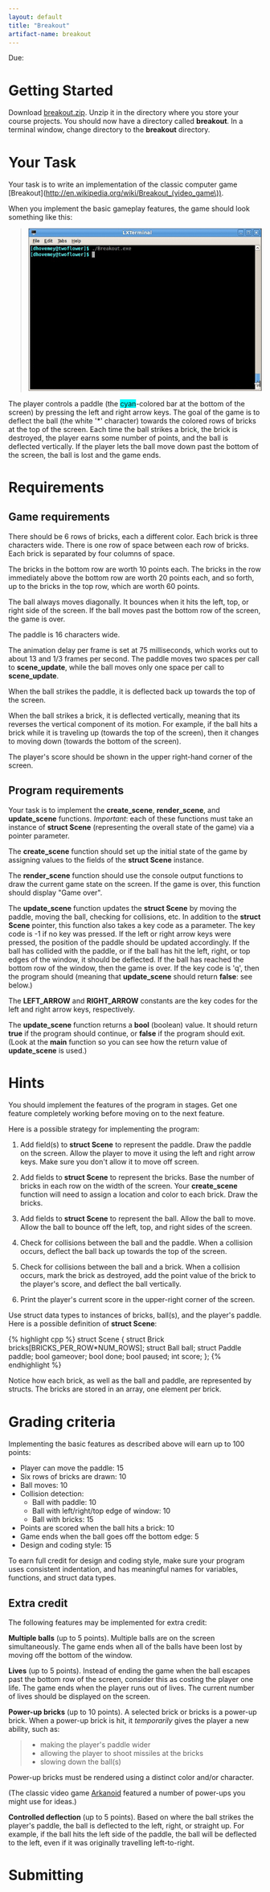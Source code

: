 ```yaml
---
layout: default
title: "Breakout"
artifact-name: breakout
---
```


Due: <span class="csc-subst" id="due"></span>

Getting Started
===============

Download [breakout.zip](breakout.zip).  Unzip it in the directory where you store your course projects.  You should now have a directory called **breakout**.  In a terminal window, change directory to the **breakout** directory.

Your Task
=========

Your task is to write an implementation of the classic computer game [Breakout](http://en.wikipedia.org/wiki/Breakout_(video_game\)).

When you implement the basic gameplay features, the game should look something like this:

> ![Breakout animation](img/animation.gif)

The player controls a paddle (the <span style="background: cyan;">cyan</span>-colored bar at the bottom of the screen) by pressing the left and right arrow keys. The goal of the game is to deflect the ball (the white '\*' character) towards the colored rows of bricks at the top of the screen. Each time the ball strikes a brick, the brick is destroyed, the player earns some number of points, and the ball is deflected vertically. If the player lets the ball move down past the bottom of the screen, the ball is lost and the game ends.

Requirements
============

Game requirements
-----------------

There should be 6 rows of bricks, each a different color. Each brick is three characters wide. There is one row of space between each row of bricks. Each brick is separated by four columns of space.

The bricks in the bottom row are worth 10 points each. The bricks in the row immediately above the bottom row are worth 20 points each, and so forth, up to the bricks in the top row, which are worth 60 points.

The ball always moves diagonally. It bounces when it hits the left, top, or right side of the screen. If the ball moves past the bottom row of the screen, the game is over.

The paddle is 16 characters wide.

The animation delay per frame is set at 75 milliseconds, which works out to about 13 and 1/3 frames per second.  The paddle moves two spaces per call to **scene\_update**, while the ball moves only one space per call to **scene\_update**.

When the ball strikes the paddle, it is deflected back up towards the top of the screen.

When the ball strikes a brick, it is deflected vertically, meaning that its reverses the vertical component of its motion. For example, if the ball hits a brick while it is traveling up (towards the top of the screen), then it changes to moving down (towards the bottom of the screen).

The player's score should be shown in the upper right-hand corner of the screen.

Program requirements
--------------------

Your task is to implement the **create\_scene**, **render\_scene**, and **update\_scene** functions. *Important*: each of these functions must take an instance of **struct Scene** (representing the overall state of the game) via a pointer parameter.

The **create\_scene** function should set up the initial state of the game by assigning values to the fields of the **struct Scene** instance.

The **render\_scene** function should use the console output functions to draw the current game state on the screen.  If the game is over, this function should display "Game over".

The **update\_scene** function updates the **struct Scene** by moving the paddle, moving the ball, checking for collisions, etc.  In addition to the **struct Scene** pointer, this function also takes a key code as a parameter.  The key code is -1 if no key was pressed.  If the left or right arrow keys were pressed, the position of the paddle should be updated accordingly.  If the ball has collided with the paddle, or if the ball has hit the left, right, or top edges of the window, it should be deflected.  If the ball has reached the bottom row of the window, then the game is over.  If the key code is 'q', then the program should (meaning that **update\_scene** should return **false**: see below.)

The **LEFT\_ARROW** and **RIGHT\_ARROW** constants are the key codes for the left and right arrow keys, respectively.

The **update\_scene** function returns a **bool** (boolean) value.  It should return **true** if the program should continue, or **false** if the program should exit.  (Look at the **main** function so you can see how the return value of **update\_scene** is used.)

Hints
=====

You should implement the features of the program in stages. Get one feature completely working before moving on to the next feature.

Here is a possible strategy for implementing the program:

1.  Add field(s) to **struct Scene** to represent the paddle. Draw the paddle on the screen. Allow the player to move it using the left and right arrow keys. Make sure you don't allow it to move off screen.

2.  Add fields to **struct Scene** to represent the bricks. Base the number of bricks in each row on the width of the screen. Your **create\_scene** function will need to assign a location and color to each brick. Draw the bricks.

3.  Add fields to **struct Scene** to represent the ball. Allow the ball to move. Allow the ball to bounce off the left, top, and right sides of the screen.

4.  Check for collisions between the ball and the paddle. When a collision occurs, deflect the ball back up towards the top of the screen.

5.  Check for collisions between the ball and a brick. When a collision occurs, mark the brick as destroyed, add the point value of the brick to the player's score, and deflect the ball vertically.

6.  Print the player's current score in the upper-right corner of the screen.

Use struct data types to instances of bricks, ball(s), and the player's paddle. Here is a possible definition of **struct Scene**:

{% highlight cpp %}
struct Scene {
    struct Brick bricks[BRICKS_PER_ROW*NUM_ROWS];
    struct Ball ball;
    struct Paddle paddle;
    bool gameover;
    bool done;
    bool paused;
    int score;
};
{% endhighlight %}

Notice how each brick, as well as the ball and paddle, are represented by structs.  The bricks are stored in an array, one element per brick.

Grading criteria
================

Implementing the basic features as described above will earn up to 100 points:

* Player can move the paddle: 15
* Six rows of bricks are drawn: 10
* Ball moves: 10
* Collision detection:
  * Ball with paddle: 10
  * Ball with left/right/top edge of window: 10
  * Ball with bricks: 15
* Points are scored when the ball hits a brick: 10
* Game ends when the ball goes off the bottom edge: 5
* Design and coding style: 15

To earn full credit for design and coding style, make sure your program uses consistent indentation, and has meaningful names for variables, functions, and struct data types.

Extra credit
------------

The following features may be implemented for extra credit:

**Multiple balls** (up to 5 points). Multiple balls are on the screen simultaneously.  The game ends when all of the balls have been lost by moving off the bottom of the window.

**Lives** (up to 5 points). Instead of ending the game when the ball escapes past the bottom row of the screen, consider this as costing the player one life. The game ends when the player runs out of lives. The current number of lives should be displayed on the screen.

**Power-up bricks** (up to 10 points). A selected brick or bricks is a power-up brick. When a power-up brick is hit, it *temporarily* gives the player a new ability, such as:

> -   making the player's paddle wider
> -   allowing the player to shoot missiles at the bricks
> -   slowing down the ball(s)

Power-up bricks must be rendered using a distinct color and/or character.

(The classic video game [Arkanoid](http://en.wikipedia.org/wiki/Arkanoid) featured a number of power-ups you might use for ideas.)

**Controlled deflection** (up to 5 points). Based on where the ball strikes the player's paddle, the ball is deflected to the left, right, or straight up. For example, if the ball hits the left side of the paddle, the ball will be deflected to the left, even if it was originally travelling left-to-right.

Submitting
==========

<div class="csc-fragment" id="submitting"></div>

<!-- vim:set wrap: ­-->
<!-- vim:set linebreak: -->
<!-- vim:set nolist: -->
